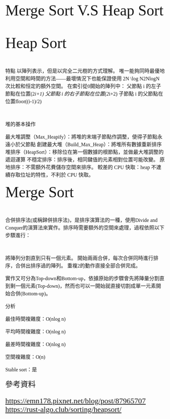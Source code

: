 <font face="微软雅黑" size=7  >Merge Sort V.S Heap Sort
  
<font face="微软雅黑" size=7  > Heap Sort
  
<font face="微软雅黑" size=3  >特點
以陣列表示，但是以完全二元樹的方式理解。
唯一能夠同時最優地利用空間和時間的方法——最壞情況下也能保證使用 2N \log N2NlogN 次比較和恒定的額外空間。
在索引從0開始的陣列中：
父節點 i 的左子節點在位置(2*i+1)
父節點 i 的右子節點在位置(2*i+2)
子節點 i 的父節點在位置floor((i-1)/2)
  
堆的基本操作

最大堆調整（Max_Heapify）：將堆的末端子節點作調整，使得子節點永遠小於父節點
創建最大堆（Build_Max_Heap）：將堆所有數據重新排序
堆排序（HeapSort）：移除位在第一個數據的根節點，並做最大堆調整的遞迴運算 
不穩定排序：排序後，相同鍵值的元素相對位置可能改變。
原地排序：不需額外花費儲存空間來排序。
較差的 CPU 快取：heap 不連續存取位址的特性，不利於 CPU 快取。


<font face="微软雅黑" size=7  > Merge Sort
  
<font face="微软雅黑" size=3  >合併排序法(或稱歸併排序法)，是排序演算法的一種，使用Divide and Conquer的演算法來實作。排序時需要額外的空間來處理，過程依照以下步驟進行：

將陣列分割直到只有一個元素。
開始兩兩合併，每次合併同時進行排序，合併出排序過的陣列。
重複2的動作直接全部合併完成。

實作又可分為Top-down和Bottom-up，依據原始的步驟會先將陣量分割直到剩一個元素(Top-down)，然而也可以一開始就直接切割成單一元素開始合併(Bottom-up)。

分析

最佳時間複雜度：O(nlog n)

平均時間複雜度：O(nlog n)

最差時間複雜度：O(nlog n)

空間複雜度：O(n)

Stable sort：是





<font face="微软雅黑" size=5  >參考資料

https://emn178.pixnet.net/blog/post/87965707
https://rust-algo.club/sorting/heapsort/
  

